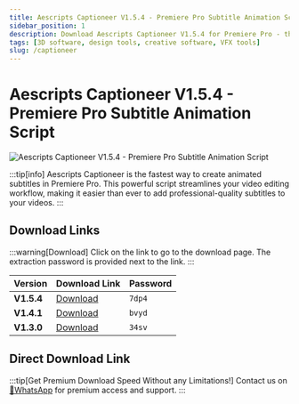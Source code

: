 ```yaml
---
title: Aescripts Captioneer V1.5.4 - Premiere Pro Subtitle Animation Script
sidebar_position: 1
description: Download Aescripts Captioneer V1.5.4 for Premiere Pro - the fastest way to create animated subtitles. Streamline your video editing workflow with this powerful script.
tags: [3D software, design tools, creative software, VFX tools]
slug: /captioneer
---
```

<!--Above is frontmatter Part-generate depend on content meet Google Seo, you need to balance automation efficiency with Google's core ranking factors—especially E-E-A-T (Experience, Expertise, Authoritativeness, Trustworthiness), -->

<!--First Part-This is Title -->
# Aescripts Captioneer V1.5.4 - Premiere Pro Subtitle Animation Script

<!--Second Part-This is First Banner -->
![Aescripts Captioneer V1.5.4 - Premiere Pro Subtitle Animation Script](https://www.gfxcamp.com/wp-content/uploads/2024/09/Captioneer.jpg)

:::tip[info]
Aescripts Captioneer is the fastest way to create animated subtitles in Premiere Pro. This powerful script streamlines your video editing workflow, making it easier than ever to add professional-quality subtitles to your videos.
:::

## Download Links
:::warning[Download]
Click on the link to go to the download page. The extraction password is provided next to the link.
:::

| Version | Download Link | Password |
| ------- | ------------- | -------- |
| **V1.5.4** | [Download](https://pan.baidu.com/s/1CpZYbg3ZTcbBD86J82dbEg?pwd=7dp4) | `7dp4` |
| **V1.4.1** | [Download](https://pan.baidu.com/s/1IJF-a0GiN08kDfNuxC78TA?pwd=bvyd) | `bvyd` |
| **V1.3.0** | [Download](https://pan.baidu.com/s/18ABjdLUmtT0tMJnQF6gx2g?pwd=34sv) | `34sv` |

## Direct Download Link
:::tip[Get Premium Download Speed Without any Limitations!]
Contact us on [💬WhatsApp](https://wa.me/+8613237610083) for premium  access and support.
:::